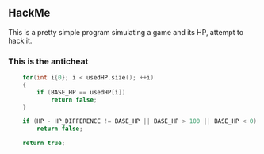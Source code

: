 ## HackMe
This is a pretty simple program simulating a game and its HP, attempt to hack it.
### This is the anticheat
```cpp
	for(int i{0}; i < usedHP.size(); ++i)
	{
		if (BASE_HP == usedHP[i])
			return false;
	}

	if (HP - HP_DIFFERENCE != BASE_HP || BASE_HP > 100 || BASE_HP < 0)
		return false;

	return true;
```
